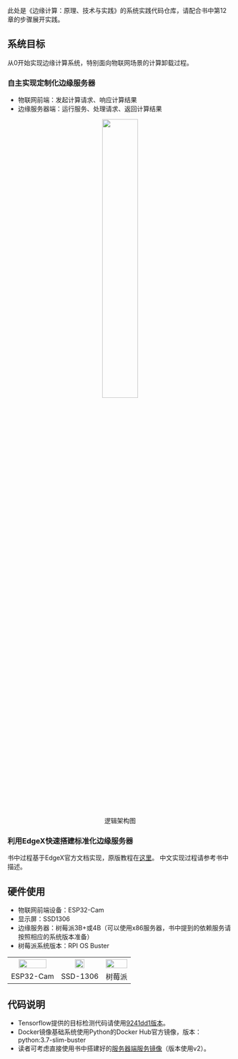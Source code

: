 此处是《边缘计算：原理、技术与实践》的系统实践代码仓库，请配合书中第12章的步骤展开实践。
## 系统目标
从0开始实现边缘计算系统，特别面向物联网场景的计算卸载过程。
### 自主实现定制化边缘服务器
* 物联网前端：发起计算请求、响应计算结果
* 边缘服务器端：运行服务、处理请求、返回计算结果
<div align="center">
<img width=40% src="https://mobinets.cn/edgebook/resources/luojijiagou.png"><br>逻辑架构图</img>
</div>

### 利用EdgeX快速搭建标准化边缘服务器
书中过程基于EdgeX官方文档实现，原版教程在<a href="https://docs.edgexfoundry.org/1.2/examples/LinuxTutorial/EdgeX-Foundry-tutorial-ver1.0.pdf">这里</a>。
中文实现过程请参考书中描述。

## 硬件使用
* 物联网前端设备：ESP32-Cam
* 显示屏：SSD1306
* 边缘服务器：树莓派3B+或4B（可以使用x86服务器，书中提到的依赖服务请按照相应的系统版本准备）
* 树莓派系统版本：RPI OS Buster

<table style="width:100%" align="center">
  <tr>
    <th><img width=80% src="https://mobinets.cn/edgebook/resources/esp32c.png"></img></th>
    <th><img width=50% src="https://mobinets.cn/edgebook/resources/ssd-1306.png"></img></th>
    <th><img width=100% src="https://mobinets.cn/edgebook/resources/rpir.png"></img></th>
  </tr>
  <tr align="center">
    <td>ESP32-Cam</td>
    <td>SSD-1306</td>
    <td>树莓派</td>
  </tr>
</table>


## 代码说明
* Tensorflow提供的目标检测代码请使用<a href="https://github.com/tensorflow/examples/tree/9241dd1f44c503a95e540c85f5084e805bca6028/lite/examples/object_detection/raspberry_pi">9241dd1版本</a>。
* Docker镜像基础系统使用Python的Docker Hub官方镜像，版本：python:3.7-slim-buster
* 读者可考虑直接使用书中搭建好的<a href="https://hub.docker.com/r/csdotliu/detect">服务器端服务镜像</a>（版本使用v2）。
